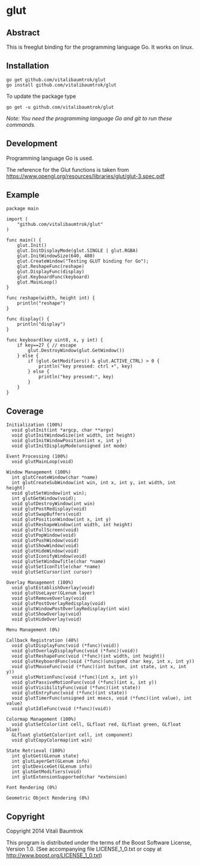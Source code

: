 # glut

## Abstract
This is freeglut binding for the programming language Go. It works on linux.

## Installation

	go get github.com/vitalibaumtrok/glut
	go install github.com/vitalibaumtrok/glut

To update the package type

	go get -u github.com/vitalibaumtrok/glut

_Note: You need the programming language Go and git to run these commands._

## Development
Programming language Go is used.

The reference for the Glut functions is taken from <https://www.opengl.org/resources/libraries/glut/glut-3.spec.pdf>



## Example
	package main

	import (
		"github.com/vitalibaumtrok/glut"
	)

	func main() {
		glut.Init()
		glut.InitDisplayMode(glut.SINGLE | glut.RGBA)
		glut.InitWindowSize(640, 480)
		glut.CreateWindow("Testing GLUT binding for Go");
		glut.ReshapeFunc(reshape)
		glut.DisplayFunc(display)
		glut.KeyboardFunc(keyboard)
		glut.MainLoop()
	}

	func reshape(width, height int) {
		println("reshape")
	}

	func display() {
		println("display")
	}

	func keyboard(key uint8, x, y int) {
		if key==27 { // escape
			glut.DestroyWindow(glut.GetWindow())
		} else {
			if (glut.GetModifiers() & glut.ACTIVE_CTRL) > 0 {
				println("key pressed: ctrl +", key)
			} else {
				println("key pressed:", key)
			}
		}
	}

## Coverage

	Initialization (100%)
	  void glutInit(int *argcp, char **argv)
	  void glutInitWindowSize(int width, int height)
	  void glutInitWindowPosition(int x, int y)
	  void glutInitDisplayMode(unsigned int mode)

	Event Processing (100%)
	  void glutMainLoop(void)

	Window Management (100%)
	  int glutCreateWindow(char *name)
	  int glutCreateSubWindow(int win, int x, int y, int width, int height)
	  void glutSetWindow(int win);
	  int glutGetWindow(void);
	  void glutDestroyWindow(int win)
	  void glutPostRedisplay(void)
	  void glutSwapBuffers(void)
	  void glutPositionWindow(int x, int y)
	  void glutReshapeWindow(int width, int height)
	  void glutFullScreen(void)
	  void glutPopWindow(void)
	  void glutPushWindow(void)
	  void glutShowWindow(void)
	  void glutHideWindow(void)
	  void glutIconifyWindow(void)
	  void glutSetWindowTitle(char *name)
	  void glutSetIconTitle(char *name)
	  void glutSetCursor(int cursor)

	Overlay Management (100%)
	  void glutEstablishOverlay(void)
	  void glutUseLayer(GLenum layer)
	  void glutRemoveOverlay(void)
	  void glutPostOverlayRedisplay(void)
	  void glutWindowPostOverlayRedisplay(int win)
	  void glutShowOverlay(void)
	  void glutHideOverlay(void)

	Menu Management (0%)

	Callback Registration (48%)
	  void glutDisplayFunc(void (*func)(void))
	  void glutOverlayDisplayFunc(void (*func)(void))
	  void glutReshapeFunc(void (*func)(int width, int height))
	  void glutKeyboardFunc(void (*func)(unsigned char key, int x, int y))
	  void glutMouseFunc(void (*func)(int button, int state, int x, int y))
	  void glutMotionFunc(void (*func)(int x, int y))
	  void glutPassiveMotionFunc(void (*func)(int x, int y))
	  void glutVisibilityFunc(void (*func)(int state))
	  void glutEntryFunc(void (*func)(int state))
	  void glutTimerFunc(unsigned int msecs, void (*func)(int value), int value)
	  void glutIdleFunc(void (*func)(void))

	Colormap Management (100%)
	  void glutSetColor(int cell, GLfloat red, GLfloat green, GLfloat blue)
	  GLfloat glutGetColor(int cell, int component)
	  void glutCopyColormap(int win)

	State Retrieval (100%)
	  int glutGet(GLenum state)
	  int glutLayerGet(GLenum info)
	  int glutDeviceGet(GLenum info)
	  int glutGetModifiers(void)
	  int glutExtensionSupported(char *extension)

	Font Rendering (0%)

	Geometric Object Rendering (0%)

## Copyright
Copyright 2014 Vitali Baumtrok

This program is distributed under the terms of the Boost Software License,
Version 1.0. (See accompanying file LICENSE_1_0.txt or copy
at http://www.boost.org/LICENSE_1_0.txt)
